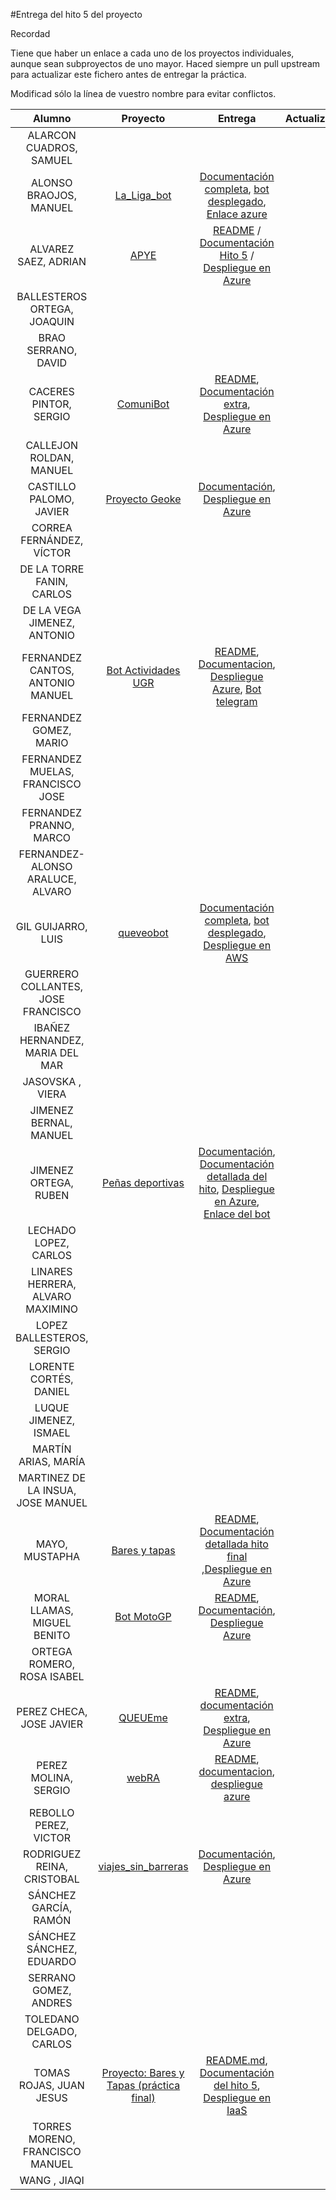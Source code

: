 #Entrega del hito 5 del proyecto

Recordad

Tiene que haber un enlace a cada uno de los proyectos individuales, aunque sean subproyectos de uno mayor.
Haced siempre un pull upstream para actualizar este fichero antes de entregar la práctica.


Modificad sólo la línea de vuestro nombre para evitar conflictos.


| Alumno  | Proyecto  | Entrega  | Actualización |
|:-:|:-:|:-:|:-:|
| ALARCON CUADROS, SAMUEL | | | |
| ALONSO BRAOJOS, MANUEL |[La_Liga_bot](https://github.com/manuelalonsobraojos/proyectoIV) |[Documentación completa](https://github.com/manuelalonsobraojos/proyectoIV/blob/master/README.md), [bot desplegado](https://telegram.me/La_Liga_bot), [Enlace azure](laligabot.cloudapp.net)| |
| ALVAREZ SAEZ, ADRIAN |[APYE](https://github.com/adalsa91/APYE)|[README](https://github.com/adalsa91/APYE/blob/master/README.md#despliegue-en-azure) / [Documentación Hito 5](https://github.com/adalsa91/APYE/blob/documentacion/Hito5.md) / [Despliegue en Azure](http://apye.cloudapp.net/)||
| BALLESTEROS ORTEGA, JOAQUIN | | | |
| BRAO SERRANO, DAVID | || |
| CACERES PINTOR, SERGIO |[ComuniBot](https://github.com/sergiocaceres/IV)|[README](https://github.com/sergiocaceres/IV/blob/master/README.md), [Documentación extra](https://github.com/sergiocaceres/IV/tree/Documentacion#quinto-hito-diseño-del-soporte-virtual-para-el-despliegue-de-una-aplicación), [Despliegue en Azure](http://comunibot.cloudapp.net/)| |
| CALLEJON ROLDAN, MANUEL | | | |
| CASTILLO PALOMO, JAVIER | [Proyecto Geoke](https://github.com/makelele29/Geoke-Web)|[Documentación](https://makelele29.github.io/Geoke-Web/#hito-5), [Despliegue en Azure](http://geoke.westeurope.cloudapp.azure.com/)| |
| CORREA FERNÁNDEZ, VÍCTOR | | | |
| DE LA TORRE FANIN, CARLOS | | | |
| DE LA VEGA JIMENEZ, ANTONIO| | | |
| FERNANDEZ CANTOS, ANTONIO MANUEL | [Bot Actividades UGR](https://github.com/Antkk10/BotTelegramInfoActividadesUGR) | [README](https://github.com/Antkk10/BotTelegramInfoActividadesUGR/blob/master/README.md), [Documentacion](https://github.com/Antkk10/BotTelegramInfoActividadesUGR/blob/Documentacion/documentacionhito5.md), [Despliegue Azure](http://botactividadesugr.cloudapp.net), [Bot telegram](https://telegram.me/BotActividadesUGR) | |
| FERNANDEZ GOMEZ, MARIO | | | |
| FERNANDEZ MUELAS, FRANCISCO JOSE | | | |
| FERNANDEZ PRANNO, MARCO | | | |
| FERNANDEZ-ALONSO ARALUCE, ALVARO | | | |
| GIL GUIJARRO, LUIS |[queveobot](https://github.com/LuisGi93/proyectoIV2016-2017) |[Documentación completa](https://github.com/LuisGi93/proyectoIV2016-2017/blob/master/README.md), [bot desplegado](https://telegram.me/queveobot),  [Despliegue en AWS](ec2-35-167-42-107.us-west-2.compute.amazonaws.com)| |
| GUERRERO COLLANTES, JOSE FRANCISCO | | | |
| IBAÑEZ HERNANDEZ, MARIA DEL MAR | | | |
| JASOVSKA , VIERA | | | |
| JIMENEZ BERNAL, MANUEL| | | |
| JIMENEZ ORTEGA, RUBEN |[Peñas deportivas](https://github.com/rubenjo7/IV)| [Documentación](https://github.com/rubenjo7/IV/blob/master/README.md), [Documentación detallada del hito](https://github.com/rubenjo7/IV#vagrant-y-ansible), [Despliegue en Azure](http://pdeportivasbot.cloudapp.net/), [Enlace del bot](https://telegram.me/p_deportivas_bot) | | |
| LECHADO LOPEZ, CARLOS | | | | |
| LINARES HERRERA, ALVARO MAXIMINO | | | |
| LOPEZ BALLESTEROS, SERGIO | | | |
| LORENTE CORTÉS, DANIEL | | | |
| LUQUE JIMENEZ, ISMAEL | | | |
| MARTÍN ARIAS, MARÍA | | | |
| MARTINEZ DE LA INSUA, JOSE MANUEL | | | |
| MAYO, MUSTAPHA | [Bares y tapas](https://github.com/Mustapha90/IV16-17) | [README](https://github.com/Mustapha90/IV16-17/blob/master/README.md), [Documentación detallada hito final](https://github.com/Mustapha90/IV16-17/blob/documentacion/DespliegeAzure.md) ,[Despliegue en Azure](http://proyectoiv1617.cloudapp.net/) | |
| MORAL LLAMAS, MIGUEL BENITO |[Bot MotoGP](https://github.com/Miguelmoral/IV)|[README](https://github.com/Miguelmoral/IV/blob/master/README.md), [Documentación](https://miguelmoral.github.io/IV/), [Despliegue Azure](http://botmotogp.cloudapp.net/)| |
| ORTEGA ROMERO, ROSA ISABEL | | | |
| PEREZ CHECA, JOSE JAVIER | [QUEUEme](https://github.com/josejapch/proyectoIV1617) | [README](https://github.com/josejapch/proyectoIV1617/blob/master/README.md), [documentación extra](https://github.com/josejapch/documentacion-Proyecto-IV/blob/master/hito5.md), [Despliegue en Azure](http://winter-glitter-24.westeurope.cloudapp.azure.com/) | |
| PEREZ MOLINA, SERGIO | [webRA](https://github.com/Sergiopopoulos/IV-perezmolinasergio)| [README](https://github.com/Sergiopopoulos/IV-perezmolinasergio/blob/master/README.md), [documentacion](https://github.com/Sergiopopoulos/IV-perezmolinasergio/blob/Documentacion/documentacionhito5.md), [despliegue azure](http://polished-voice-30.westeurope.cloudapp.azure.com/)| |
| REBOLLO PEREZ, VICTOR | | | |
| RODRIGUEZ REINA, CRISTOBAL| [viajes_sin_barreras](https://github.com/cr13/VIAJES_SIN_BARRERAS) |[Documentación](https://cr13.github.io/VIAJES_SIN_BARRERAS/#hito-5), [Despliegue en Azure](http://viajessinbarreras.westeurope.cloudapp.azure.com/) | |
| SÁNCHEZ GARCÍA, RAMÓN | | | |
| SÁNCHEZ SÁNCHEZ, EDUARDO | | | |
| SERRANO GOMEZ, ANDRES | | | |
| TOLEDANO DELGADO, CARLOS | | | |
| TOMAS ROJAS, JUAN JESUS | [Proyecto: Bares y Tapas (práctica final)](https://github.com/juanjetomas/ProyectoIV) | [README.md](https://github.com/juanjetomas/ProyectoIV/blob/master/README.md), [Documentación del hito 5](https://github.com/juanjetomas/ProyectoIV/blob/documentacion/Hito5.md), [Despliegue en IaaS](http://bitter-breeze-8.westeurope.cloudapp.azure.com/) | |
| TORRES MORENO, FRANCISCO MANUEL | | | |
| WANG , JIAQI | | | |
